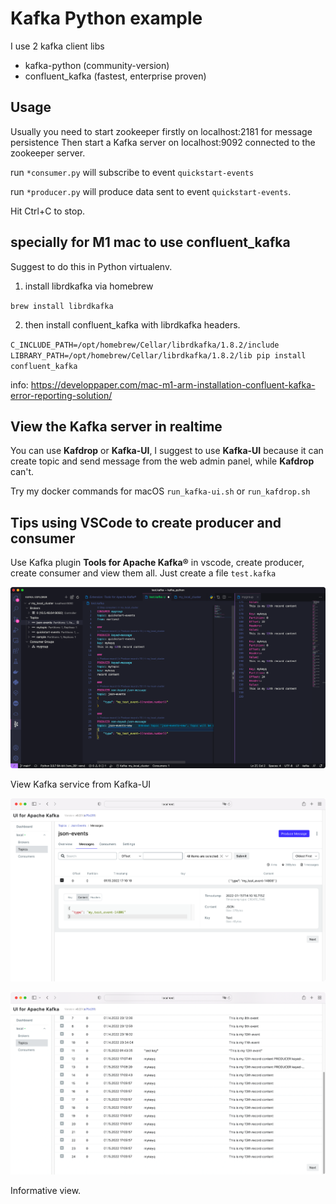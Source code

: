 Kafka Python example
====================

I use 2 kafka client libs
- kafka-python (community-version)
- confluent_kafka (fastest, enterprise proven)

Usage
---------
Usually you need to start zookeeper firstly on localhost:2181 for message persistence
Then start a Kafka server on localhost:9092 connected to the zookeeper server.

run `*consumer.py` will subscribe to event `quickstart-events`

run `*producer.py` will produce data sent to event `quickstart-events`.

Hit <key>Ctrl</key>+<key>C</key> to stop.

specially for M1 mac to use confluent_kafka
-----------

Suggest to do this in Python virtualenv.

1) install librdkafka via homebrew

`brew install librdkafka`

2) then install confluent_kafka with librdkafka headers.

`C_INCLUDE_PATH=/opt/homebrew/Cellar/librdkafka/1.8.2/include LIBRARY_PATH=/opt/homebrew/Cellar/librdkafka/1.8.2/lib pip install confluent_kafka`

info: https://developpaper.com/mac-m1-arm-installation-confluent-kafka-error-reporting-solution/

View the Kafka server in realtime
---------------

You can use **Kafdrop** or **Kafka-UI**, I suggest to use **Kafka-UI** because it can create topic and send message from the web admin panel, while **Kafdrop** can't.

Try my docker commands for macOS
`run_kafka-ui.sh` or `run_kafdrop.sh`

Tips using VSCode to create producer and consumer
-------------------

Use Kafka plugin **Tools for Apache Kafka®** in vscode, create producer, create consumer and view them all. Just create a file `test.kafka`

![image](static/vs-1.png)

View Kafka service from Kafka-UI

![image2](static/ui-1.png)

![image3](static/ui-2.png)

Informative view.